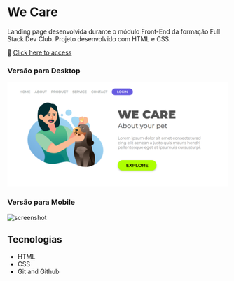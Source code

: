 # We Care

Landing page desenvolvida durante o módulo Front-End da formação Full Stack Dev Club. Projeto desenvolvido com HTML e CSS.

🔗 [Click here to access](https://n4ju15.github.io/we-care/)

### Versão para Desktop

![screenshot](img/projeto-desktop.png)

### Versão para Mobile

![screenshot](img/projeto-mobile.png)

## Tecnologias

- HTML
- CSS
- Git and Github
